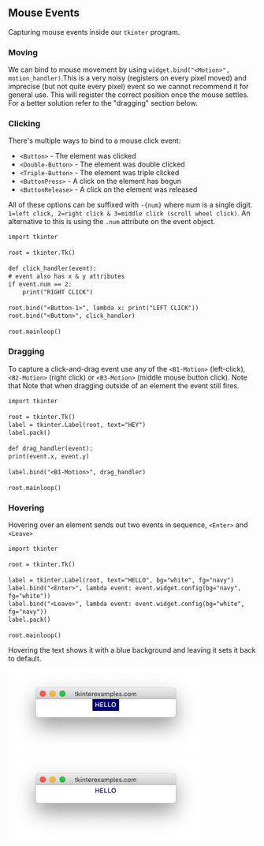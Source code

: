 <head>
  <title>Tkinter Mouse Event Examples</title>
  <link rel="“canonical”" href="https://tkinterexamples.com/events/mouse">
  <meta content=
  "Examples for using python tkinter mouse events to handle moues movements and clicks within a tkinter application"
  name="description">
  <meta content=
  "tkinter mouse event examples,python gui mouse event,tkinter mouse event,python tkinter mouse event tutorial,tkinter python mouse event,python gui mouse event tutorial"
  name="keywords">
</head>

## Mouse Events
Capturing mouse events inside our `tkinter` program.

### Moving
We can bind to mouse movement by using `widget.bind("<Motion>", motion_handler)`.This is a very noisy (registers on every pixel moved) and imprecise (but not quite every pixel) event so
we cannot recommend it for general use. This will register the correct position once the mouse settles. For a better solution refer to the "dragging" section below.

### Clicking
There's multiple ways to bind to a mouse click event:

  - `<Button>` - The element was clicked
  - `<Double-Button>` - The element was double clicked
  - `<Triple-Button>` - The element was triple clicked
  - `<ButtonPress>` - A click on the element has begun
  - `<ButtonRelease>` - A click on the element was released

All of these options can be suffixed with `-{num}` where num is a single digit. `1=left click, 2=right click & 3=middle click (scroll wheel click)`. An alternative to this is using the `.num` attribute on the event object.

```
import tkinter

root = tkinter.Tk()

def click_handler(event):
# event also has x & y attributes
if event.num == 2:
    print("RIGHT CLICK")

root.bind("<Button-1>", lambda x: print("LEFT CLICK"))
root.bind("<Button>", click_handler)

root.mainloop()
```

### Dragging
To capture a click-and-drag event use any of the `<B1-Motion>` (left-click), `<B2-Motion>` (right click) or `<B3-Motion>` (middle mouse button click). Note that Note that when dragging outside of an element the event still fires.

```
import tkinter

root = tkinter.Tk()
label = tkinter.Label(root, text="HEY")
label.pack()

def drag_handler(event):
print(event.x, event.y)

label.bind("<B1-Motion>", drag_handler)

root.mainloop()
```

### Hovering
Hovering over an element sends out two events in sequence, `<Enter>` and `<Leave>`

```
import tkinter

root = tkinter.Tk()

label = tkinter.Label(root, text="HELLO", bg="white", fg="navy")
label.bind("<Enter>", lambda event: event.widget.config(bg="navy", fg="white"))
label.bind("<Leave>", lambda event: event.widget.config(bg="white", fg="navy"))
label.pack()

root.mainloop()
```

Hovering the text shows it with a blue background and leaving it sets it back to default.

![Entering the label](enter.jpg)
![Leaving the label](leave.jpg)